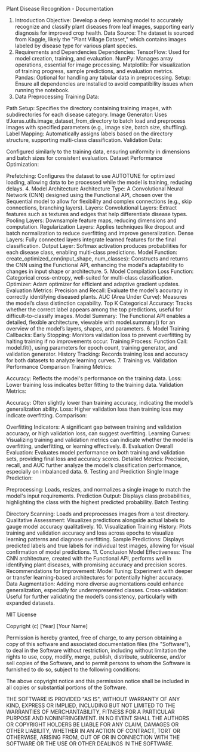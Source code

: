 

Plant Disease Recognition - Documentation
1. Introduction
Objective: Develop a deep learning model to accurately recognize and classify plant diseases from leaf images, supporting early diagnosis for improved crop health.
Data Source: The dataset is sourced from Kaggle, likely the "Plant Village Dataset," which contains images labeled by disease type for various plant species.
2. Requirements and Dependencies
Dependencies:
TensorFlow: Used for model creation, training, and evaluation.
NumPy: Manages array operations, essential for image processing.
Matplotlib: For visualization of training progress, sample predictions, and evaluation metrics.
Pandas: Optional for handling any tabular data in preprocessing.
Setup: Ensure all dependencies are installed to avoid compatibility issues when running the notebook.
3. Data Preprocessing
Training Data:

Path Setup: Specifies the directory containing training images, with subdirectories for each disease category.
Image Generator: Uses tf.keras.utils.image_dataset_from_directory to batch load and preprocess images with specified parameters (e.g., image size, batch size, shuffling).
Label Mapping: Automatically assigns labels based on the directory structure, supporting multi-class classification.
Validation Data:

Configured similarly to the training data, ensuring uniformity in dimensions and batch sizes for consistent evaluation.
Dataset Performance Optimization:

Prefetching: Configures the dataset to use AUTOTUNE for optimized loading, allowing data to be processed while the model is training, reducing delays.
4. Model Architecture
Architecture Type: A Convolutional Neural Network (CNN) designed using the Functional API, chosen over the Sequential model to allow for flexibility and complex connections (e.g., skip connections, branching layers).
Layers:
Convolutional Layers: Extract features such as textures and edges that help differentiate disease types.
Pooling Layers: Downsample feature maps, reducing dimensions and computation.
Regularization Layers: Applies techniques like dropout and batch normalization to reduce overfitting and improve generalization.
Dense Layers: Fully connected layers integrate learned features for the final classification.
Output Layer: Softmax activation produces probabilities for each disease class, enabling multi-class predictions.
Model Function: create_optimized_cnn(input_shape, num_classes): Constructs and returns the CNN using the Functional API, enhancing the model's adaptability to changes in input shape or architecture.
5. Model Compilation
Loss Function: Categorical cross-entropy, well-suited for multi-class classification.
Optimizer: Adam optimizer for efficient and adaptive gradient updates.
Evaluation Metrics:
Precision and Recall: Evaluate the model’s accuracy in correctly identifying diseased plants.
AUC (Area Under Curve): Measures the model’s class distinction capability.
Top K Categorical Accuracy: Tracks whether the correct label appears among the top predictions, useful for difficult-to-classify images.
Model Summary: The Functional API enables a detailed, flexible architecture, viewable with model.summary() for an overview of the model’s layers, shapes, and parameters.
6. Model Training
Callbacks:
Early Stopping: Monitors validation loss to prevent overfitting by halting training if no improvements occur.
Training Process:
Function Call: model.fit(), using parameters for epoch count, training generator, and validation generator.
History Tracking: Records training loss and accuracy for both datasets to analyze learning curves.
7. Training vs. Validation Performance Comparison
Training Metrics:

Accuracy: Reflects the model's performance on the training data.
Loss: Lower training loss indicates better fitting to the training data.
Validation Metrics:

Accuracy: Often slightly lower than training accuracy, indicating the model’s generalization ability.
Loss: Higher validation loss than training loss may indicate overfitting.
Comparison:

Overfitting Indicators: A significant gap between training and validation accuracy, or high validation loss, can suggest overfitting.
Learning Curves: Visualizing training and validation metrics can indicate whether the model is overfitting, underfitting, or learning effectively.
8. Evaluation
Overall Evaluation: Evaluates model performance on both training and validation sets, providing final loss and accuracy scores.
Detailed Metrics: Precision, recall, and AUC further analyze the model’s classification performance, especially on imbalanced data.
9. Testing and Prediction
Single Image Prediction:

Preprocessing: Loads, resizes, and normalizes a single image to match the model's input requirements.
Prediction Output: Displays class probabilities, highlighting the class with the highest predicted probability.
Batch Testing:

Directory Scanning: Loads and preprocesses images from a test directory.
Qualitative Assessment: Visualizes predictions alongside actual labels to gauge model accuracy qualitatively.
10. Visualization
Training History: Plots training and validation accuracy and loss across epochs to visualize learning patterns and diagnose overfitting.
Sample Predictions: Displays predicted labels and true labels for individual test images, allowing for visual confirmation of model predictions.
11. Conclusion
Model Effectiveness: The CNN architecture, created with the Functional API, performs well in identifying plant diseases, with promising accuracy and precision scores.
Recommendations for Improvement:
Model Tuning: Experiment with deeper or transfer learning-based architectures for potentially higher accuracy.
Data Augmentation: Adding more diverse augmentations could enhance generalization, especially for underrepresented classes.
Cross-validation: Useful for further validating the model’s consistency, particularly with expanded datasets.

MIT License

Copyright (c) [Year] [Your Name]

Permission is hereby granted, free of charge, to any person obtaining a copy
of this software and associated documentation files (the "Software"), to deal
in the Software without restriction, including without limitation the rights
to use, copy, modify, merge, publish, distribute, sublicense, and/or sell
copies of the Software, and to permit persons to whom the Software is
furnished to do so, subject to the following conditions:

The above copyright notice and this permission notice shall be included in all
copies or substantial portions of the Software.

THE SOFTWARE IS PROVIDED "AS IS", WITHOUT WARRANTY OF ANY KIND, EXPRESS OR
IMPLIED, INCLUDING BUT NOT LIMITED TO THE WARRANTIES OF MERCHANTABILITY,
FITNESS FOR A PARTICULAR PURPOSE AND NONINFRINGEMENT. IN NO EVENT SHALL THE
AUTHORS OR COPYRIGHT HOLDERS BE LIABLE FOR ANY CLAIM, DAMAGES OR OTHER
LIABILITY, WHETHER IN AN ACTION OF CONTRACT, TORT OR OTHERWISE, ARISING FROM,
OUT OF OR IN CONNECTION WITH THE SOFTWARE OR THE USE OR OTHER DEALINGS IN THE
SOFTWARE.

